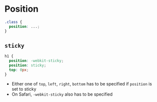 # Position

```css
.class {
  position: ...;
}
```

## `sticky`

```css
h1 {
  position: -webkit-sticky;
  position: sticky;
  top: 0px;
}
```

- Either one of `top`, `left`, `right`, `bottom` has to be specified if
  `position` is set to sticky
- On Safari, `-webkit-sticky` also has to be specified
